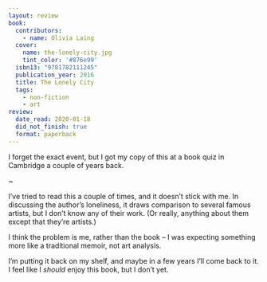 ```yaml
---
layout: review
book:
  contributors:
    - name: Olivia Laing
  cover:
    name: the-lonely-city.jpg
    tint_color: '#876e99'
  isbn13: "9781782111245"
  publication_year: 2016
  title: The Lonely City
  tags:
    - non-fiction
    - art
review:
  date_read: 2020-01-18
  did_not_finish: true
  format: paperback
---
```


I forget the exact event, but I got my copy of this at a book quiz in Cambridge a couple of years back.

~

I’ve tried to read this a couple of times, and it doesn’t stick with me. In discussing the author’s loneliness, it draws comparison to several famous artists, but I don’t know any of their work. (Or really, anything about them except that they’re artists.)

I think the problem is me, rather than the book – I was expecting something more like a traditional memoir, not art analysis.

I’m putting it back on my shelf, and maybe in a few years I’ll come back to it. I feel like I *should* enjoy this book, but I don’t yet.

